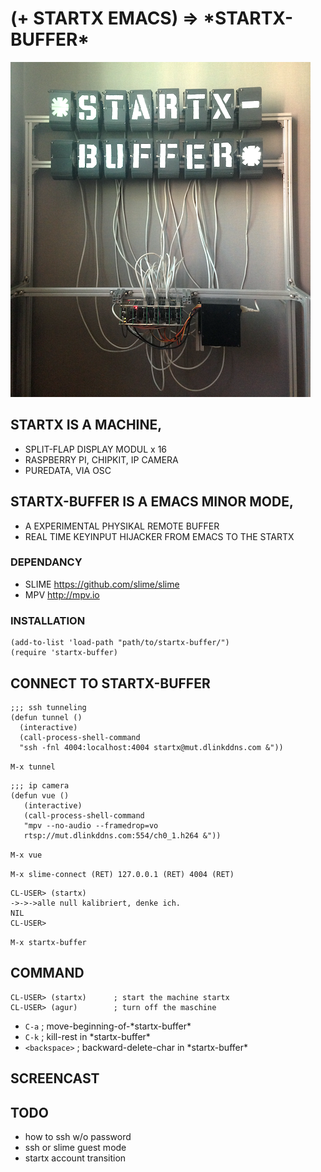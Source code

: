# (+ STARTX EMACS) => \*STARTX-BUFFER\*
![foto](media/startx-buffer.png)
<!-- ![foto](media/mit-kamera.png) -->

## STARTX IS A MACHINE,
* SPLIT-FLAP DISPLAY MODUL x 16
* RASPBERRY PI, CHIPKIT, IP CAMERA
* PUREDATA, VIA OSC

## STARTX-BUFFER IS A EMACS MINOR MODE,
* A EXPERIMENTAL PHYSIKAL REMOTE BUFFER
* REAL TIME KEYINPUT HIJACKER FROM EMACS TO THE STARTX

### DEPENDANCY
* SLIME <https://github.com/slime/slime>
* MPV <http://mpv.io>

### INSTALLATION
```
(add-to-list 'load-path "path/to/startx-buffer/")
(require 'startx-buffer)
```

## CONNECT TO STARTX-BUFFER
```
;;; ssh tunneling
(defun tunnel ()
  (interactive)
  (call-process-shell-command
  "ssh -fnl 4004:localhost:4004 startx@mut.dlinkddns.com &"))
```
`M-x tunnel`

```
;;; ip camera
(defun vue ()
   (interactive)
   (call-process-shell-command
   "mpv --no-audio --framedrop=vo
   rtsp://mut.dlinkddns.com:554/ch0_1.h264 &"))
```   
`M-x vue`

`M-x slime-connect (RET) 127.0.0.1 (RET) 4004 (RET)`
```
CL-USER> (startx)
->->->alle null kalibriert, denke ich.
NIL
CL-USER>
```
`M-x startx-buffer`

## COMMAND
```
CL-USER> (startx)      ; start the machine startx
CL-USER> (agur)        ; turn off the maschine
```
* `C-a`         ; move-beginning-of-\*startx-buffer\*
* `C-k`         ; kill-rest in \*startx-buffer\*
* `<backspace>` ; backward-delete-char in \*startx-buffer\*

<!-- ## STARTX-THEATRE IS A REMOTE LIVE THEATRE ENVIRONMENT, -->
<!-- ![foto](media/startx-theatre.png) -->

<!-- * LIVE CODING INSPIRED -->
<!-- * SATELLITE REMOTE PROGRAMMING INSPIRED  -->
<!-- * "THE LIBRARY OF BABEL BY JORGE LUIS BORGES" GELESEN. -->

## SCREENCAST

## TODO
* how to ssh w/o password
* ssh or slime guest mode
* startx account transition
